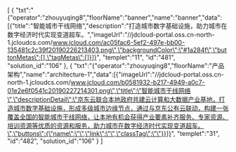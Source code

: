 [
	{
		"txt":"{\"operator\":\"zhouyuqing8\",\"floorName\":\"banner\",\"name\":\"banner\",\"data\":[{\"title\":\"智能城市干线网络\",\"description\":\"打造城市数字基础设施，助力城市在数字经济时代实现变道超车。\",\"imageUrl\":\"//jdcloud-portal.oss.cn-north-1.jcloudcs.com/www.jcloud.com/ac05fac6-5ef2-497e-bb00-135481c2c39f20190226213403.png\",\"backgroundColor\":\"#1a284f\",\"buttonMetas\":[],\"tagMetas\":[]}]}",
		"templet":"11",
		"id":"481",
		"solution_id":"106"
	},
	{
		"txt":"{\"operator\":\"zhouyuqing8\",\"floorName\":\"产品架构\",\"name\":\"architecture-1\",\"data\":[{\"imageUrl\":\"//jdcloud-portal.oss.cn-north-1.jcloudcs.com/www.jcloud.com/b0581932-b217-4949-a0c7-01e2e6f0541c20190227214301.png\",\"title\":\"智能城市干线网络\",\"descriptionDetail\":\"京东云联合本地政府共建云计算和大数据产业基地，打造城市数字基础设施，形成多级城市边缘节点，通过与京东公有云联动，构建一张覆盖全国的智能城市干线网络，让本地有机会获得产业要素补齐服务、专家资源、培训资源等优质的资源和服务，助力城市在数字经济时代实现变道超车。\",\"buttons\":{\"name\":\"\",\"link\":\"\",\"classTag\":\"\"}}]}",
		"templet":"31",
		"id":"482",
		"solution_id":"106"
	}
]